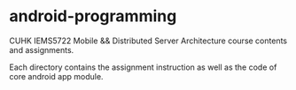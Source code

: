 # android-programming

CUHK IEMS5722 Mobile && Distributed Server Architecture course contents and assignments.

Each directory contains the assignment instruction as well as the code of core android app module.
